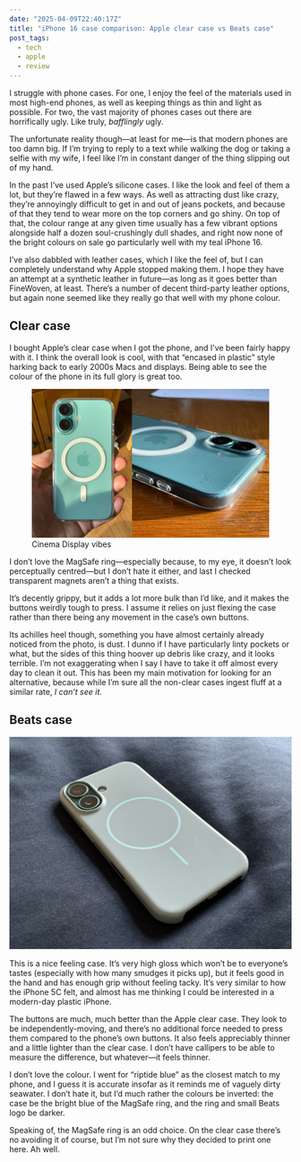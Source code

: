 ```yaml
---
date: "2025-04-09T22:40:17Z"
title: "iPhone 16 case comparison: Apple clear case vs Beats case"
post_tags:
  - tech
  - apple
  - review
---
```


I struggle with phone cases. For one, I enjoy the feel of the materials used in most high-end phones, as well as keeping things as thin and light as possible. For two, the vast majority of phones cases out there are horrifically ugly. Like truly, _bafflingly_ ugly.

The unfortunate reality though—at least for me—is that modern phones are too damn big. If I’m trying to reply to a text while walking the dog or taking a selfie with my wife, I feel like I’m in constant danger of the thing slipping out of my hand.

In the past I’ve used Apple’s silicone cases. I like the look and feel of them a lot, but they’re flawed in a few ways. As well as attracting dust like crazy, they’re annoyingly difficult to get in and out of jeans pockets, and because of that they tend to wear more on the top corners and go shiny. On top of that, the colour range at any given time usually has a few vibrant options alongside half a dozen soul-crushingly dull shades, and right now none of the bright colours on sale go particularly well with my teal iPhone 16.

I’ve also dabbled with leather cases, which I like the feel of, but I can completely understand why Apple stopped making them. I hope they have an attempt at a synthetic leather in future—as long as it goes better than FineWoven, at least. There’s a number of decent third-party leather options, but again none seemed like they really go that well with my phone colour.

## Clear case

I bought Apple’s clear case when I got the phone, and I’ve been fairly happy with it. I think the overall look is cool, with that “encased in plastic” style harking back to early 2000s Macs and displays. Being able to see the colour of the phone in its full glory is great too.

<figure>
  <img
    src="/img/clear_case.jpeg"
    alt="Two pictures of the Apple clear case on a teal iPhone 16. One in my hand, another a close-up showing the dust it traps"
  >
  <figcaption>Cinema Display vibes</figcaption>
</figure>

I don’t love the MagSafe ring—especially because, to my eye, it doesn’t look perceptually centred—but I don’t hate it either, and last I checked transparent magnets aren’t a thing that exists.

It’s decently grippy, but it adds a lot more bulk than I’d like, and it makes the buttons weirdly tough to press. I assume it relies on just flexing the case rather than there being any movement in the case’s own buttons.

Its achilles heel though, something you have almost certainly already noticed from the photo, is dust. I dunno if I have particularly linty pockets or what, but the sides of this thing hoover up debris like crazy, and it looks terrible. I’m not exaggerating when I say I have to take it off almost every day to clean it out. This has been my main motivation for looking for an alternative, because while I’m sure all the non-clear cases ingest fluff at a similar rate, _I can’t see it_.

## Beats case

![](/img/beats_case.jpeg)

This is a nice feeling case. It’s very high gloss which won’t be to everyone’s tastes (especially with how many smudges it picks up), but it feels good in the hand and has enough grip without feeling tacky. It’s very similar to how the iPhone 5C felt, and almost has me thinking I could be interested in a modern-day plastic iPhone.

The buttons are much, much better than the Apple clear case. They look to be independently-moving, and there’s no additional force needed to press them compared to the phone’s own buttons. It also feels appreciably thinner and a little lighter than the clear case. I don’t have callipers to be able to measure the difference, but whatever—it feels thinner.

I don’t love the colour. I went for “riptide blue” as the closest match to my phone, and I guess it is accurate insofar as it reminds me of vaguely dirty seawater. I don’t hate it, but I’d much rather the colours be inverted: the case be the bright blue of the MagSafe ring, and the ring and small Beats logo be darker.

Speaking of, the MagSafe ring is an odd choice. On the clear case there’s no avoiding it of course, but I’m not sure why they decided to print one here. Ah well.
